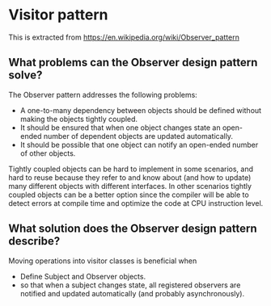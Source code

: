 # Visitor pattern

This is extracted from https://en.wikipedia.org/wiki/Observer_pattern

## What problems can the Observer design pattern solve?
The Observer pattern addresses the following problems:
* A one-to-many dependency between objects should be defined without making the objects tightly coupled.
* It should be ensured that when one object changes state an open-ended number of dependent objects are updated automatically.
* It should be possible that one object can notify an open-ended number of other objects.

Tightly coupled objects can be hard to implement in some scenarios, and hard to reuse because they refer to and know about (and how to update) many different objects with different interfaces. In other scenarios tightly coupled objects can be a better option since the compiler will be able to detect errors at compile time and optimize the code at CPU instruction level.

## What solution does the Observer design pattern describe?
Moving operations into visitor classes is beneficial when
* Define Subject and Observer objects.
* so that when a subject changes state, all registered observers are notified and updated automatically (and probably asynchronously).

